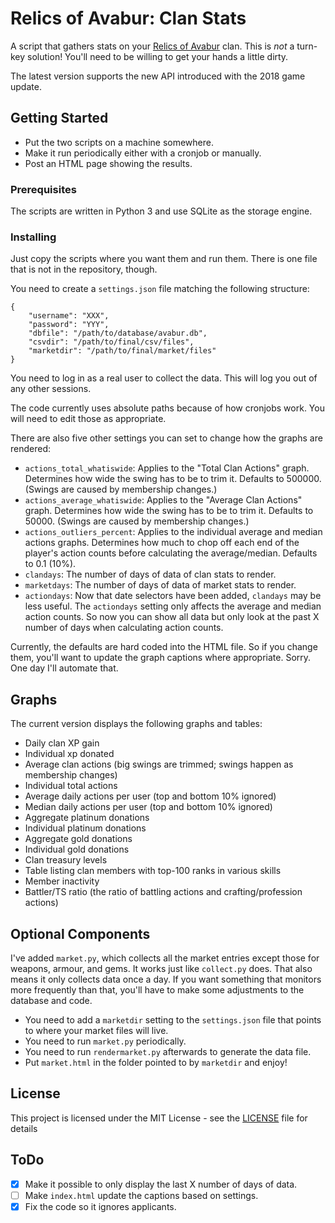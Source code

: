 # Relics of Avabur: Clan Stats

A script that gathers stats on your [Relics of Avabur](http://www.avabur.com/?ref=12110) clan. This is *not* a turn-key solution! You'll need to be willing to get your hands a little dirty. 

The latest version supports the new API introduced with the 2018 game update.

## Getting Started

* Put the two scripts on a machine somewhere.
* Make it run periodically either with a cronjob or manually.
* Post an HTML page showing the results.

### Prerequisites

The scripts are written in Python 3 and use SQLite as the storage engine.

### Installing

Just copy the scripts where you want them and run them. There is one file that is not in the repository, though.

You need to create a `settings.json` file matching the following structure:

```
{
	"username": "XXX",
	"password": "YYY",
	"dbfile": "/path/to/database/avabur.db",
	"csvdir": "/path/to/final/csv/files",
	"marketdir": "/path/to/final/market/files"
}
```

You need to log in as a real user to collect the data. This will log you out of any other sessions.

The code currently uses absolute paths because of how cronjobs work. You will need to edit those as appropriate.

There are also five other settings you can set to change how the graphs are rendered:

  * `actions_total_whatiswide`: Applies to the "Total Clan Actions" graph. Determines how wide the swing has to be to trim it. Defaults to 500000. (Swings are caused by membership changes.)
  * `actions_average_whatiswide`: Applies to the "Average Clan Actions" graph. Determines how wide the swing has to be to trim it. Defaults to 50000. (Swings are caused by membership changes.)
  * `actions_outliers_percent`: Applies to the individual average and median actions graphs. Determines how much to chop off each end of the player's action counts before calculating the average/median. Defaults to 0.1 (10%).
  * `clandays`: The number of days of data of clan stats to render.
  * `marketdays`: The number of days of data of market stats to render.
  * `actiondays`: Now that date selectors have been added, `clandays` may be less useful. The `actiondays` setting only affects the average and median action counts. So now you can show all data but only look at the past X number of days when calculating action counts.

Currently, the defaults are hard coded into the HTML file. So if you change them, you'll want to update the graph captions where appropriate. Sorry. One day I'll automate that.

## Graphs

The current version displays the following graphs and tables:

  * Daily clan XP gain 
  * Individual xp donated
  * Average clan actions (big swings are trimmed; swings happen as membership changes)
  * Individual total actions
  * Average daily actions per user (top and bottom 10% ignored)
  * Median daily actions per user (top and bottom 10% ignored)
  * Aggregate platinum donations
  * Individual platinum donations
  * Aggregate gold donations
  * Individual gold donations
  * Clan treasury levels
  * Table listing clan members with top-100 ranks in various skills
  * Member inactivity
  * Battler/TS ratio (the ratio of battling actions and crafting/profession actions)

## Optional Components

I've added `market.py`, which collects all the market entries except those for weapons, armour, and gems. It works just like `collect.py` does. That also means it only collects data once a day. If you want something that monitors more frequently than that, you'll have to make some adjustments to the database and code.

* You need to add a `marketdir` setting to the `settings.json` file that points to where your market files will live.
* You need to run `market.py` periodically.
* You need to run `rendermarket.py` afterwards to generate the data file.
* Put `market.html` in the folder pointed to by `marketdir` and enjoy!

## License

This project is licensed under the MIT License - see the [LICENSE](LICENSE) file for details

## ToDo

  - [X] Make it possible to only display the last X number of days of data.
  - [ ] Make `index.html` update the captions based on settings.
  - [X] Fix the code so it ignores applicants.
